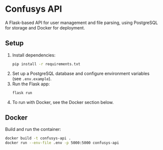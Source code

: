 # Confusys API

A Flask-based API for user management and file parsing, using PostgreSQL for storage and Docker for deployment.

## Setup

1. Install dependencies:
   ```bash
   pip install -r requirements.txt
   ```
2. Set up a PostgreSQL database and configure environment variables (see `.env.example`).
3. Run the Flask app:
   ```bash
   flask run
   ```
4. To run with Docker, see the Docker section below.

## Docker

Build and run the container:
```bash
docker build -t confusys-api .
docker run --env-file .env -p 5000:5000 confusys-api
```